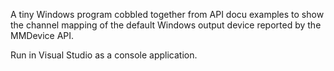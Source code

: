 A tiny Windows program cobbled together from API docu examples to show the channel mapping of the default Windows output device reported by the MMDevice API.

Run in Visual Studio as a console application.
